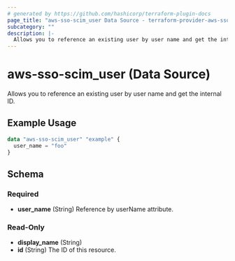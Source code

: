 ```yaml
---
# generated by https://github.com/hashicorp/terraform-plugin-docs
page_title: "aws-sso-scim_user Data Source - terraform-provider-aws-sso-scim"
subcategory: ""
description: |-
  Allows you to reference an existing user by user name and get the internal ID.
---
```


# aws-sso-scim_user (Data Source)

Allows you to reference an existing user by user name and get the internal ID.

## Example Usage

```terraform
data "aws-sso-scim_user" "example" {
  user_name = "foo"
}
```

<!-- schema generated by tfplugindocs -->
## Schema

### Required

- **user_name** (String) Reference by userName attribute.

### Read-Only

- **display_name** (String)
- **id** (String) The ID of this resource.


